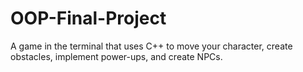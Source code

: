 # OOP-Final-Project
A game in the terminal that uses C++ to move your character, create obstacles, implement power-ups, and create NPCs.
